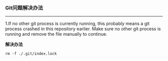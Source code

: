 ### Git问题解决办法 ###

----------

1.If no other git process is currently running, this probably means a
git process crashed in this repository earlier. Make sure no other git
process is running and remove the file manually to continue.  

**解决办法**  
	
	rm -f ./.git/index.lock